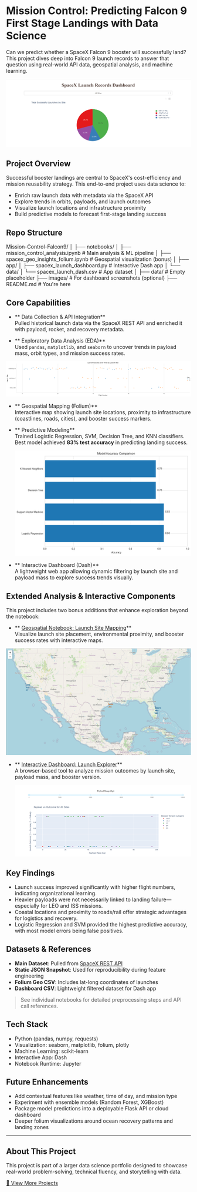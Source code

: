 # Mission Control: Predicting Falcon 9 First Stage Landings with Data Science

Can we predict whether a SpaceX Falcon 9 booster will successfully land?  
This project dives deep into Falcon 9 launch records to answer that question using real-world API data, geospatial analysis, and machine learning.

![Dashboard Screenshot](images/dash_app.png)

## Project Overview

Successful booster landings are central to SpaceX's cost-efficiency and mission reusability strategy. This end-to-end project uses data science to:

- Enrich raw launch data with metadata via the SpaceX API  
- Explore trends in orbits, payloads, and launch outcomes  
- Visualize launch locations and infrastructure proximity  
- Build predictive models to forecast first-stage landing success

## Repo Structure

Mission-Control-Falcon9/ │ ├── notebooks/ │ ├── mission_control_analysis.ipynb # Main analysis & ML pipeline │ ├── spacex_geo_insights_folium.ipynb # Geospatial visualization (bonus) │ ├── app/ │ ├── spacex_launch_dashboard.py # Interactive Dash app │ └── data/ │ └── spacex_launch_dash.csv # App dataset │ ├── data/ # Empty placeholder ├── images/ # For dashboard screenshots (optional) ├── README.md # You're here

## Core Capabilities

- ** Data Collection & API Integration**  
  Pulled historical launch data via the SpaceX REST API and enriched it with payload, rocket, and recovery metadata.

- ** Exploratory Data Analysis (EDA)**  
  Used `pandas`, `matplotlib`, and `seaborn` to uncover trends in payload mass, orbit types, and mission success rates.

![EDA Plot Example](images/eda_plot.png)

- ** Geospatial Mapping (Folium)**  
  Interactive map showing launch site locations, proximity to infrastructure (coastlines, roads, cities), and booster success markers.

- ** Predictive Modeling**  
  Trained Logistic Regression, SVM, Decision Tree, and KNN classifiers. Best model achieved **83% test accuracy** in predicting landing success.

  ![ML Accuracy Comparison](images/ml_accuracy.png)

- ** Interactive Dashboard (Dash)**  
  A lightweight web app allowing dynamic filtering by launch site and payload mass to explore success trends visually.

##  Extended Analysis & Interactive Components

This project includes two bonus additions that enhance exploration beyond the notebook:

- ** [Geospatial Notebook: Launch Site Mapping](notebooks/mission_control_geospatial.ipynb)**  
  Visualize launch site placement, environmental proximity, and booster success rates with interactive maps.

![Folium Launch Map](images/folium_map.png)

- ** [Interactive Dashboard: Launch Explorer](app/mission_control_dashboard.py)**  
  A browser-based tool to analyze mission outcomes by launch site, payload mass, and booster version.

  ![Dashboard Screenshot](images/dash_app2.png)

## Key Findings

- Launch success improved significantly with higher flight numbers, indicating organizational learning.
- Heavier payloads were not necessarily linked to landing failure—especially for LEO and ISS missions.
- Coastal locations and proximity to roads/rail offer strategic advantages for logistics and recovery.
- Logistic Regression and SVM provided the highest predictive accuracy, with most model errors being false positives.

## Datasets & References

- **Main Dataset**: Pulled from [SpaceX REST API](https://github.com/r-spacex/SpaceX-API)  
- **Static JSON Snapshot**: Used for reproducibility during feature engineering  
- **Folium Geo CSV**: Includes lat-long coordinates of launches  
- **Dashboard CSV**: Lightweight filtered dataset for Dash app

> See individual notebooks for detailed preprocessing steps and API call references.

## Tech Stack

- Python (pandas, numpy, requests)
- Visualization: seaborn, matplotlib, folium, plotly
- Machine Learning: scikit-learn
- Interactive App: Dash
- Notebook Runtime: Jupyter

## Future Enhancements

- Add contextual features like weather, time of day, and mission type  
- Experiment with ensemble models (Random Forest, XGBoost)  
- Package model predictions into a deployable Flask API or cloud dashboard  
- Deeper folium visualizations around ocean recovery patterns and landing zones

---

## About This Project

This project is part of a larger data science portfolio designed to showcase real-world problem-solving, technical fluency, and storytelling with data.

[🔗 View More Projects](https://github.com/J1111-dotcom)
